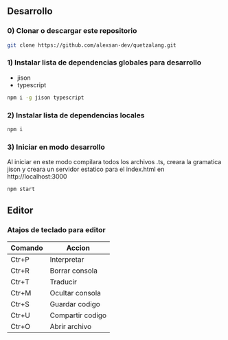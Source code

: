 ## Desarrollo

### 0) Clonar o descargar este repositorio

```bash
git clone https://github.com/alexsan-dev/quetzalang.git
```

### 1) Instalar lista de dependencias globales para desarrollo

- jison
- typescript

```bash
npm i -g jison typescript
```

### 2) Instalar lista de dependencias locales

```bash
npm i
```

### 3) Iniciar en modo desarrollo

Al iniciar en este modo compilara todos los archivos .ts, creara la gramatica jison y creara un servidor estatico para el index.html en http://localhost:3000

```bash
npm start
```

## Editor

### Atajos de teclado para editor

| Comando | Accion           |
| ------- | ---------------- |
| Ctr+P   | Interpretar      |
| Ctr+R   | Borrar consola   |
| Ctr+T   | Traducir         |
| Ctr+M   | Ocultar consola  |
| Ctr+S   | Guardar codigo   |
| Ctr+U   | Compartir codigo |
| Ctr+O   | Abrir archivo    |
